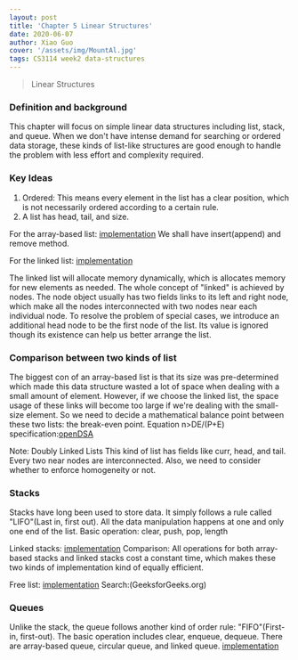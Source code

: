```yaml
---
layout: post
title: 'Chapter 5 Linear Structures'
date: 2020-06-07
author: Xiao Guo
cover: '/assets/img/MountAl.jpg'
tags: CS3114 week2 data-structures 
---
```


> Linear Structures

### Definition and background
This chapter will focus on simple linear data structures including list, stack, and queue. When we don't have intense demand for searching or ordered data storage, these kinds of list-like structures are good enough to handle the problem with less effort and complexity required.

### Key Ideas
1. Ordered: This means every element in the list has a clear position, which is not necessarily ordered according to a certain rule.
2. A list has head, tail, and size.

For the array-based list:
[implementation](https://canvas.vt.edu/courses/111334/assignments/883534?module_item_id=901388)
We shall have insert(append) and remove method.

For the linked list:
[implementation](https://canvas.vt.edu/courses/111334/assignments/883535?module_item_id=901390)

The linked list will allocate memory dynamically, which is allocates memory for new elements as needed. The whole concept of "linked" is achieved by nodes. The node object usually has two fields links to its left and right node, which make all the nodes interconnected with two nodes near each individual node. To resolve the problem of special cases, we introduce an additional head node to be the first node of the list. Its value is ignored though its existence can help us better arrange the list.

### Comparison between two kinds of list
The biggest con of an array-based list is that its size was pre-determined which made this data structure wasted a lot of space when dealing with a small amount of element. However, if we choose the linked list, the space usage of these links will become too large if we're dealing with the small-size element. So we need to decide a mathematical balance point between these two lists: the break-even point. 
Equation n>DE/(P+E) 
specification:[openDSA](https://canvas.vt.edu/courses/111334/assignments/883536?module_item_id=901392)

Note: Doubly Linked Lists
This kind of list has fields like curr, head, and tail. Every two near nodes are interconnected. Also, we need to consider whether to enforce homogeneity or not.

### Stacks
Stacks have long been used to store data. It simply follows a rule called "LIFO"(Last in, first out). All the data manipulation happens at one and only one end of the list.
Basic operation:
clear, push, pop, length

Linked stacks:
[implementation](https://canvas.vt.edu/courses/111334/modules/items/901400)
Comparison:
All operations for both array-based stacks and linked stacks cost a constant time, which makes these two kinds of implementation kind of equally efficient.

Free list:
[implementation](https://canvas.vt.edu/courses/111334/assignments/883539?module_item_id=901399)
Search:(GeeksforGeeks.org)

### Queues
Unlike the stack, the queue follows another kind of order rule: "FIFO"(First-in, first-out). The basic operation includes clear, enqueue, dequeue. There are array-based queue, circular queue, and linked queue.
[implementation](https://canvas.vt.edu/courses/111334/assignments/883540?module_item_id=901403)
